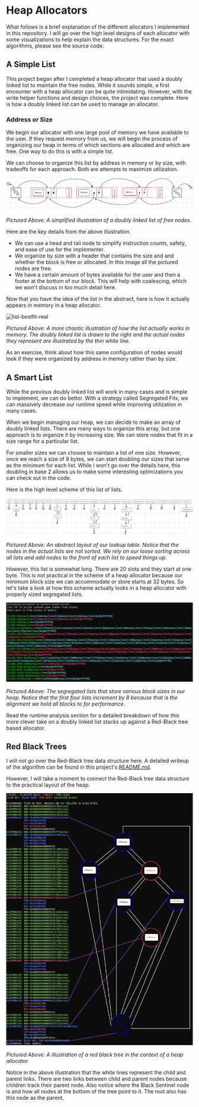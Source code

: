 # Heap Allocators

What follows is a brief explanation of the different allocators I implemented in this repository. I will go over the high level designs of each allocator with some visualizations to help explain the data structures. For the exact algorithms, please see the source code.

## A Simple List

This project began after I completed a heap allocator that used a doubly linked list to maintain the free nodes. While it sounds simple, a first encounter with a heap allocator can be quite intimidating. However, with the write helper functions and design choices, the project was complete. Here is how a doubly linked list can be used to manage an allocator.

### Address or Size

We begin our allocator with one large pool of memory we have available to the user. If they request memory from us, we will begin the process of organizing our heap in terms of which sections are allocated and which are free. One way to do this is with a simple list.

We can choose to organize this list by address in memory or by size, with tradeoffs for each approach. Both are attempts to maximize utilization.

![list-bestfit](/images/list-bestfit.png)

*Pictured Above: A simplified illustration of a doubly linked list of free nodes.*

Here are the key details from the above illustration.

- We can use a head and tail node to simplify instruction counts, safety, and ease of use for the implementer.
- We organize by size with a header that contains the size and and whether the block is free or allocated. In this image all the pictured nodes are free.
- We have a certain amount of bytes available for the user and then a footer at the bottom of our block. This will help with coalescing, which we won't discuss in too much detail here.

Now that you have the idea of the list in the abstract, here is how it actually appears in memory in a heap allocator.

![list-bestfit-real](/images/list-bestfit-real.png)

*Pictured Above: A more chaotic illustration of how the list actually works in memory. The doubly linked list is drawn to the right and the actual nodes they represent are illustrated by the thin white line.*

As an exercise, think about how this same configuration of nodes would look if they were organized by address in memory rather than by size.

## A Smart List

While the previous doubly linked list will work in many cases and is simple to implement, we can do better. With a strategy called Segregated Fits, we can massively decrease our runtime speed while improving utilization in many cases.

When we begin managing our heap, we can decide to make an array of doubly linked lists. There are many ways to organize this array, but one approach is to organize it by increasing size. We can store nodes that fit in a size range for a particular list.

For smaller sizes we can choose to maintain a list of one size. However, once we reach a size of 8 bytes, we can start doubling our sizes that serve as the minimum for each list. While I won't go over the details here, this doubling in base 2 allows us to make some interesting optimizations you can check out in the code.

Here is the high level scheme of this list of lists.

![list-segregated](/images/list-segregated.png)

*Pictured Above: An abstract layout of our lookup table. Notice that the nodes in the actual lists are not sorted. We rely on our loose sorting across all lists and add nodes to the front of each list to speed things up.*

However, this list is somewhat long. There are 20 slots and they start at one byte. This is not practical in the scheme of a heap allocator because our minimum block size we can accommodate or store starts at 32 bytes. So let's take a look at how this scheme actually looks in a heap allocator with properly sized segregated lists.

![list-segregated-real](/images/list-segregated-real.png)

*Pictured Above: The segregated lists that store various block sizes in our heap. Notice that the first four lists increment by 8 because that is the alignment we hold all blocks to for performance.*

Read the runtime analysis section for a detailed breakdown of how this more clever take on a doubly linked list stacks up against a Red-Black tree based allocator.

## Red Black Trees

I will not go over the Red-Black tree data structure here. A detailed writeup of the algorithm can be found in this project's [README.md](/README.md).

However, I will take a moment to connect the Red-Black tree data structure to the practical layout of the heap.

![rbtree-real](/images/rbtree-real.png)

*Pictured Above: A illustration of a red black tree in the context of a heap allocator.*

Notice in the above illustration that the white lines represent the child and parent links. There are two links between child and parent nodes because children track their parent node. Also notice where the Black Sentinel node is and how all nodes at the bottom of the tree point to it. The root also has this node as the parent.
